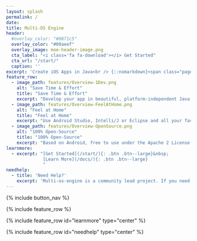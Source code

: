 ```yaml
---
layout: splash
permalink: /
date:
title: Multi-OS Engine
header:
  #overlay_color: "#0071c5"
  overlay_color: "#00aeef"  
  overlay_image: moe-header-image.png
  cta_label: "<i class='fa fa-download'></i> Get Started"
  cta_url: "/start/"
  caption: ''
excerpt: 'Create iOS Apps in Java<br /> {::nomarkdown}<span class="page__lead__small">Port your existing Android App, or build a native Cross-Platform App from scratch.</span> {:/nomarkdown}'
feature_row:
  - image_path: features/Overview-1Dev.png
    alt: "Save Time & Effort"
    title: "Save Time & Effort"
    excerpt: "Develop your app in beautiful, platform-independent Java code, and add native UIs for Android and iOS."
  - image_path: features/Overview-FeelAtHome.png
    alt: "Feel at Home"
    title: "Feel at Home"
    excerpt: "Use Android Studio, Intelli/J or Eclipse and all your favourite Java tools to build your iOS App."
  - image_path: features/Overview-OpenSource.png
    alt: "100% Open-Source"
    title: "100% Open-Source"
    excerpt: "Based on Android, free to use under the Apache 2 License. Contributors welcome!"
learnmore:
  - excerpt: "[Get Started](/start/){: .btn .btn--large}&nbsp;
              [Learn More](/docs/){: .btn .btn--large}
              "
needhelp:
  - title: 'Need Help?'
    excerpt: 'Multi-os-engine is a community lead project. If you need help, you can join our discord or ask in our forum.<br/><br/>[Join Discord](https://discord.gg/m5t3qNXTWj){: .btn .btn--large .btn--migeran-red}   [Forum](https://discuss.multi-os-engine.org/){: .btn .btn--large .btn--migeran-red}'
---
```


{% include button_nav %}

{% include feature_row %}

{% include feature_row id="learnmore" type="center" %}

{% include feature_row id="needhelp" type="center" %}
